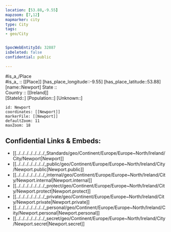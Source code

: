 ```yaml
---
location: [53.88,-9.55] 
mapzoom: [7,12] 
mapmarker: city 
type: City
tags:
- geo/City


SpocWebEntityId: 32887
isDeleted: false
confidential: public

---
```

#is_a_/Place  
#is_a_ :: [[Place]] 
[has_place_longitude::-9.55] 
[has_place_latitude::53.88] 
[name::Newport] 
State ::  
Country :: [[Ireland]]  
[StateId::] 
[Population::] 
[Unknown::] 


```leaflet
id: Newport
coordinates: [[Newport]] 
markerFile: [[Newport]] 
defaultZoom: 11 
maxZoom: 18
```


## Confidential Links & Embeds: 
- [[../../../../../../../_Standards/geo/Continent/Europe/Europe~North/Ireland/City/Newport|Newport]] 
- [[../../../../../../../_public/geo/Continent/Europe/Europe~North/Ireland/City/Newport.public|Newport.public]] 
- [[../../../../../../../_internal/geo/Continent/Europe/Europe~North/Ireland/City/Newport.internal|Newport.internal]] 
- [[../../../../../../../_protect/geo/Continent/Europe/Europe~North/Ireland/City/Newport.protect|Newport.protect]] 
- [[../../../../../../../_private/geo/Continent/Europe/Europe~North/Ireland/City/Newport.private|Newport.private]] 
- [[../../../../../../../_personal/geo/Continent/Europe/Europe~North/Ireland/City/Newport.personal|Newport.personal]] 
- [[../../../../../../../_secret/geo/Continent/Europe/Europe~North/Ireland/City/Newport.secret|Newport.secret]] 

